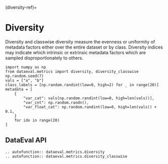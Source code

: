 (diversity-ref)=
# Diversity

Diversity and classwise diversity measure the evenness or uniformity of metadata
factors either over the entire dataset or by class.  Diversity indices may
indicate which intrinsic or extrinsic metadata factors which are sampled
disproportionately to others.

```{testsetup}
import numpy as np
from dataeval.metrics import diversity, diversity_classwise
np.random.seed(7)
vals = ["a", "b"]
class_labels = [np.random.randint(low=0, high=2) for _ in range(20)]
metadata = [
    {
        "var_cat": vals[np.random.randint(low=0, high=len(vals))],
        "var_cnt": np.random.randn(),
        "var_float_cat": np.random.randint(low=0, high=len(vals)) + 0.1,
    }
    for idx in range(20)
]
```

## DataEval API

```{eval-rst}
.. autofunction:: dataeval.metrics.diversity
.. autofunction:: dataeval.metrics.diversity_classwise
```
